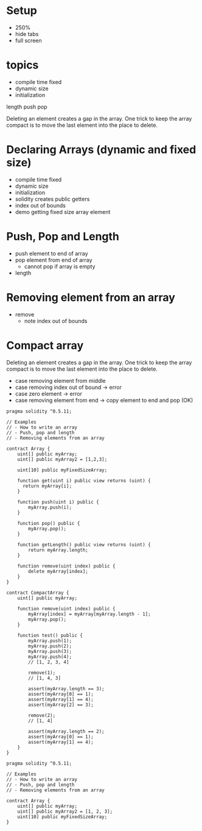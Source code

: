 # Setup

- 250%
- hide tabs
- full screen

# topics

- compile time fixed
- dynamic size
- initialization

length
push
pop

Deleting an element creates a gap in the array.
One trick to keep the array compact is to move the last element into the place to delete.

# Declaring Arrays (dynamic and fixed size)

- compile time fixed
- dynamic size
- initialization
- solidity creates public getters
- index out of bounds
- demo getting fixed size array element

# Push, Pop and Length

- push element to end of array
- pop element from end of array
  - cannot pop if array is empty
- length

# Removing element from an array

- remove
  - note index out of bounds

# Compact array

Deleting an element creates a gap in the array.
One trick to keep the array compact is to move the last element into the place to delete.

- case removing element from middle
- case removing index out of bound -> error
- case zero element -> error
- case removing element from end -> copy element to end and pop (OK)

```
pragma solidity ^0.5.11;

// Examples
// - How to write an array
// - Push, pop and length
// - Removing elements from an array

contract Array {
    uint[] public myArray;
    uint[] public myArray2 = [1,2,3];

    uint[10] public myFixedSizeArray;

    function get(uint i) public view returns (uint) {
      return myArray[i];
    }

    function push(uint i) public {
        myArray.push(i);
    }

    function pop() public {
        myArray.pop();
    }

    function getLength() public view returns (uint) {
        return myArray.length;
    }

    function remove(uint index) public {
        delete myArray[index];
    }
}

contract CompactArray {
    uint[] public myArray;

    function remove(uint index) public {
        myArray[index] = myArray[myArray.length - 1];
        myArray.pop();
    }

    function test() public {
        myArray.push(1);
        myArray.push(2);
        myArray.push(3);
        myArray.push(4);
        // [1, 2, 3, 4]

        remove(1);
        // [1, 4, 3]

        assert(myArray.length == 3);
        assert(myArray[0] == 1);
        assert(myArray[1] == 4);
        assert(myArray[2] == 3);

        remove(2);
        // [1, 4]

        assert(myArray.length == 2);
        assert(myArray[0] == 1);
        assert(myArray[1] == 4);
    }
}

```

```
pragma solidity ^0.5.11;

// Examples
// - How to write an array
// - Push, pop and length
// - Removing elements from an array

contract Array {
    uint[] public myArray;
    uint[] public myArray2 = [1, 2, 3];
    uint[10] public myFixedSizeArray;
}
```
